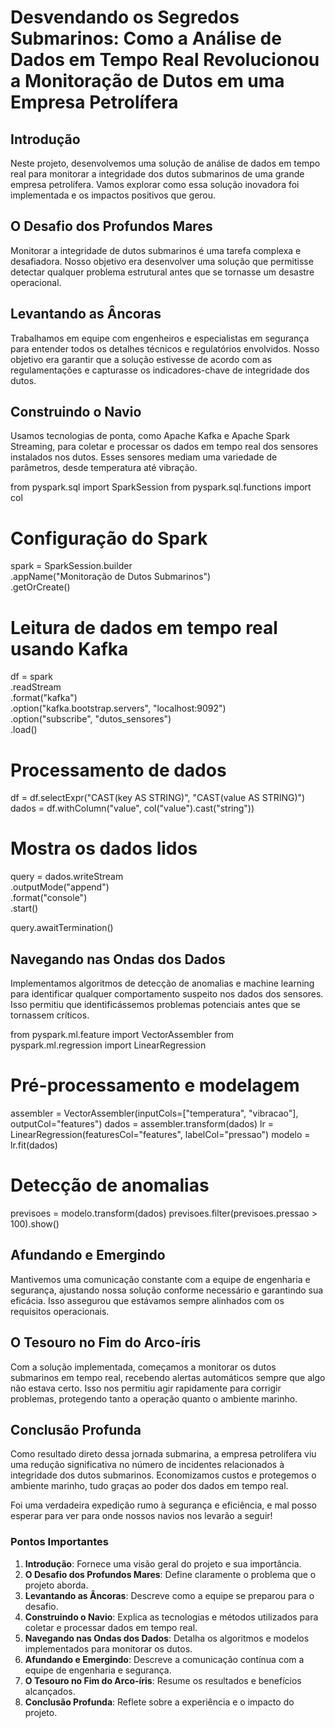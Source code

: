 # Desvendando os Segredos Submarinos: Como a Análise de Dados em Tempo Real Revolucionou a Monitoração de Dutos em uma Empresa Petrolífera

## Introdução

Neste projeto, desenvolvemos uma solução de análise de dados em tempo real para monitorar a integridade dos dutos submarinos de uma grande empresa petrolífera. Vamos explorar como essa solução inovadora foi implementada e os impactos positivos que gerou.

## O Desafio dos Profundos Mares

Monitorar a integridade de dutos submarinos é uma tarefa complexa e desafiadora. Nosso objetivo era desenvolver uma solução que permitisse detectar qualquer problema estrutural antes que se tornasse um desastre operacional.

## Levantando as Âncoras

Trabalhamos em equipe com engenheiros e especialistas em segurança para entender todos os detalhes técnicos e regulatórios envolvidos. Nosso objetivo era garantir que a solução estivesse de acordo com as regulamentações e capturasse os indicadores-chave de integridade dos dutos.

## Construindo o Navio

Usamos tecnologias de ponta, como Apache Kafka e Apache Spark Streaming, para coletar e processar os dados em tempo real dos sensores instalados nos dutos. Esses sensores mediam uma variedade de parâmetros, desde temperatura até vibração.


from pyspark.sql import SparkSession
from pyspark.sql.functions import col

# Configuração do Spark
spark = SparkSession.builder \
    .appName("Monitoração de Dutos Submarinos") \
    .getOrCreate()

# Leitura de dados em tempo real usando Kafka
df = spark \
    .readStream \
    .format("kafka") \
    .option("kafka.bootstrap.servers", "localhost:9092") \
    .option("subscribe", "dutos_sensores") \
    .load()

# Processamento de dados
df = df.selectExpr("CAST(key AS STRING)", "CAST(value AS STRING)")
dados = df.withColumn("value", col("value").cast("string"))

# Mostra os dados lidos
query = dados.writeStream \
    .outputMode("append") \
    .format("console") \
    .start()

query.awaitTermination()


## Navegando nas Ondas dos Dados

Implementamos algoritmos de detecção de anomalias e machine learning para identificar qualquer comportamento suspeito nos dados dos sensores. Isso permitiu que identificássemos problemas potenciais antes que se tornassem críticos.


from pyspark.ml.feature import VectorAssembler
from pyspark.ml.regression import LinearRegression

# Pré-processamento e modelagem
assembler = VectorAssembler(inputCols=["temperatura", "vibracao"], outputCol="features")
dados = assembler.transform(dados)
lr = LinearRegression(featuresCol="features", labelCol="pressao")
modelo = lr.fit(dados)

# Detecção de anomalias
previsoes = modelo.transform(dados)
previsoes.filter(previsoes.pressao > 100).show()


## Afundando e Emergindo

Mantivemos uma comunicação constante com a equipe de engenharia e segurança, ajustando nossa solução conforme necessário e garantindo sua eficácia. Isso assegurou que estávamos sempre alinhados com os requisitos operacionais.

## O Tesouro no Fim do Arco-íris

Com a solução implementada, começamos a monitorar os dutos submarinos em tempo real, recebendo alertas automáticos sempre que algo não estava certo. Isso nos permitiu agir rapidamente para corrigir problemas, protegendo tanto a operação quanto o ambiente marinho.

## Conclusão Profunda

Como resultado direto dessa jornada submarina, a empresa petrolífera viu uma redução significativa no número de incidentes relacionados à integridade dos dutos submarinos. Economizamos custos e protegemos o ambiente marinho, tudo graças ao poder dos dados em tempo real.

Foi uma verdadeira expedição rumo à segurança e eficiência, e mal posso esperar para ver para onde nossos navios nos levarão a seguir!

### Pontos Importantes

1. **Introdução**: Fornece uma visão geral do projeto e sua importância.
2. **O Desafio dos Profundos Mares**: Define claramente o problema que o projeto aborda.
3. **Levantando as Âncoras**: Descreve como a equipe se preparou para o desafio.
4. **Construindo o Navio**: Explica as tecnologias e métodos utilizados para coletar e processar dados em tempo real.
5. **Navegando nas Ondas dos Dados**: Detalha os algoritmos e modelos implementados para monitorar os dutos.
6. **Afundando e Emergindo**: Descreve a comunicação contínua com a equipe de engenharia e segurança.
7. **O Tesouro no Fim do Arco-íris**: Resume os resultados e benefícios alcançados.
8. **Conclusão Profunda**: Reflete sobre a experiência e o impacto do projeto.
